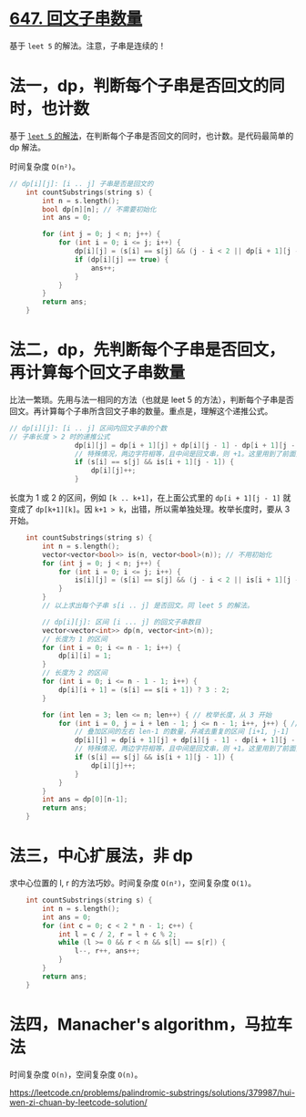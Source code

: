 # [647. 回文子串数量](https://leetcode.cn/problems/palindromic-substrings/)

基于 `leet 5` 的解法。注意，子串是连续的！

# 法一，dp，判断每个子串是否回文的同时，也计数

基于 [`leet 5` 的解法](leet-5-最长回文子串-区间dp-马拉车.md)，在判断每个子串是否回文的同时，也计数。是代码最简单的 dp 解法。

时间复杂度 `O(n²)`。

```cpp
// dp[i][j]: [i .. j] 子串是否是回文的
    int countSubstrings(string s) {
        int n = s.length();
        bool dp[n][n]; // 不需要初始化
        int ans = 0;

        for (int j = 0; j < n; j++) {
            for (int i = 0; i <= j; i++) {
                dp[i][j] = (s[i] == s[j] && (j - i < 2 || dp[i + 1][j - 1]));
                if (dp[i][j] == true) {
                    ans++;
                }
            }
        }
        return ans;
    }
```

# 法二，dp，先判断每个子串是否回文，再计算每个回文子串数量

比法一繁琐。先用与法一相同的方法（也就是 leet 5 的方法），判断每个子串是否回文。再计算每个子串所含回文子串的数量。重点是，理解这个递推公式。

```cpp
// dp[i][j]: [i .. j] 区间内回文子串的个数
// 子串长度 > 2 时的递推公式
                dp[i][j] = dp[i + 1][j] + dp[i][j - 1] - dp[i + 1][j - 1];
                // 特殊情况，两边字符相等，且中间是回文串，则 +1。这里用到了前面预处理过的 is[][]
                if (s[i] == s[j] && is[i + 1][j - 1]) {
                    dp[i][j]++;
                }
```

长度为 1 或 2 的区间，例如 `[k .. k+1]`，在上面公式里的 `dp[i + 1][j - 1]` 就变成了 `dp[k+1][k]`。因 `k+1 > k`，出错，所以需单独处理。枚举长度时，要从 3 开始。

```cpp
    int countSubstrings(string s) {
        int n = s.length();
        vector<vector<bool>> is(n, vector<bool>(n)); // 不用初始化
        for (int j = 0; j < n; j++) {
            for (int i = 0; i <= j; i++) {
                is[i][j] = (s[i] == s[j] && (j - i < 2 || is[i + 1][j - 1]));
            }
        }
        // 以上求出每个子串 s[i .. j] 是否回文。同 leet 5 的解法。

        // dp[i][j]: 区间 [i ... j] 的回文子串数目
        vector<vector<int>> dp(n, vector<int>(n));
        // 长度为 1 的区间
        for (int i = 0; i <= n - 1; i++) {
            dp[i][i] = 1;
        }
        // 长度为 2 的区间
        for (int i = 0; i <= n - 1 - 1; i++) {
            dp[i][i + 1] = (s[i] == s[i + 1]) ? 3 : 2;
        }

        for (int len = 3; len <= n; len++) { // 枚举长度，从 3 开始
            for (int i = 0, j = i + len - 1; j <= n - 1; i++, j++) { // 枚举起点和终点
                // 叠加区间的左右 len-1 的数量，并减去重复的区间 [i+1, j-1]
                dp[i][j] = dp[i + 1][j] + dp[i][j - 1] - dp[i + 1][j - 1];
                // 特殊情况，两边字符相等，且中间是回文串，则 +1。这里用到了前面预处理过的 is[][]
                if (s[i] == s[j] && is[i + 1][j - 1]) {
                    dp[i][j]++;
                }
            }
        }
        int ans = dp[0][n-1];
        return ans;
    }
```

# 法三，中心扩展法，非 dp

求中心位置的 l, r 的方法巧妙。时间复杂度 `O(n²)`，空间复杂度 `O(1)`。

```cpp
    int countSubstrings(string s) {
        int n = s.length();
        int ans = 0;
        for (int c = 0; c < 2 * n - 1; c++) {
            int l = c / 2, r = l + c % 2;
            while (l >= 0 && r < n && s[l] == s[r]) {
                l--, r++, ans++;
            }
        }
        return ans;
    }
```

# 法四，Manacher's algorithm，马拉车法

时间复杂度 `O(n)`，空间复杂度 `O(n)`。

https://leetcode.cn/problems/palindromic-substrings/solutions/379987/hui-wen-zi-chuan-by-leetcode-solution/

